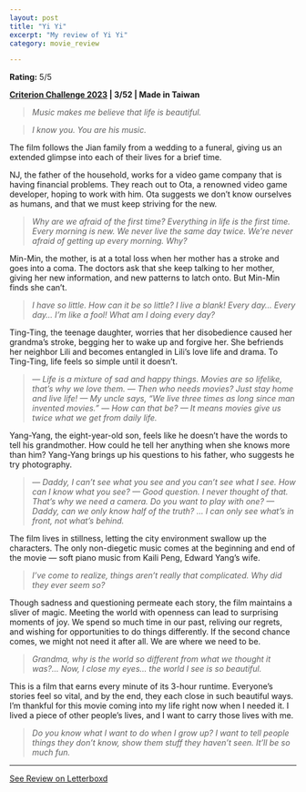 ```yaml
---
layout: post
title: "Yi Yi"
excerpt: "My review of Yi Yi"
category: movie_review

---
```


**Rating:** 5/5

<b><a href="https://boxd.it/pXW6q" rel="nofollow">Criterion Challenge 2023</a> | 3/52 | Made in Taiwan</b>

<blockquote><i>Music makes me believe that life is beautiful.</i></blockquote><blockquote><i>I know you. You are his music.</i></blockquote>The film follows the Jian family from a wedding to a funeral, giving us an extended glimpse into each of their lives for a brief time.

NJ, the father of the household, works for a video game company that is having financial problems. They reach out to Ota, a renowned video game developer, hoping to work with him. Ota suggests we don’t know ourselves as humans, and that we must keep striving for the new.

<blockquote><i>Why are we afraid of the first time? Everything in life is the first time. Every morning is new. We never live the same day twice. We’re never afraid of getting up every morning. Why?</i></blockquote>Min-Min, the mother, is at a total loss when her mother has a stroke and goes into a coma. The doctors ask that she keep talking to her mother, giving her new information, and new patterns to latch onto. But Min-Min finds she can’t.

<blockquote><i>I have so little. How can it be so little? I live a blank! Every day… Every day… I’m like a fool! What am I doing every day?</i></blockquote>Ting-Ting, the teenage daughter, worries that her disobedience caused her grandma’s stroke, begging her to wake up and forgive her. She befriends her neighbor Lili and becomes entangled in Lili’s love life and drama. To Ting-Ting, life feels so simple until it doesn’t.

<blockquote><i>— Life is a mixture of sad and happy things. Movies are so lifelike, that’s why we love them.
— Then who needs movies? Just stay home and live life!
— My uncle says, “We live three times as long since man invented movies.”
— How can that be?
— It means movies give us twice what we get from daily life.</i></blockquote>Yang-Yang, the eight-year-old son, feels like he doesn’t have the words to tell his grandmother. How could he tell her anything when she knows more than him? Yang-Yang brings up his questions to his father, who suggests he try photography.

<blockquote><i>— Daddy, I can’t see what you see and you can’t see what I see. How can I know what you see?
— Good question. I never thought of that. That’s why we need a camera. Do you want to play with one?
— Daddy, can we only know half of the truth? … I can only see what’s in front, not what’s behind.</i></blockquote>The film lives in stillness, letting the city environment swallow up the characters. The only non-diegetic music comes at the beginning and end of the movie — soft piano music from Kaili Peng, Edward Yang’s wife.

<blockquote><i>I’ve come to realize, things aren’t really that complicated. Why did they ever seem so?</i></blockquote>Though sadness and questioning permeate each story, the film maintains a sliver of magic. Meeting the world with openness can lead to surprising moments of joy. We spend so much time in our past, reliving our regrets, and wishing for opportunities to do things differently. If the second chance comes, we might not need it after all. We are where we need to be.

<blockquote><i>Grandma, why is the world so different from what we thought it was?… Now, I close my eyes… the world I see is so beautiful.</i></blockquote>This is a film that earns every minute of its 3-hour runtime. Everyone’s stories feel so vital, and by the end, they each close in such beautiful ways. I’m thankful for this movie coming into my life right now when I needed it. I lived a piece of other people’s lives, and I want to carry those lives with me.

<blockquote><i>Do you know what I want to do when I grow up? I want to tell people things they don’t know, show them stuff they haven’t seen. It’ll be so much fun.</i></blockquote>

<hr>

[See Review on Letterboxd](https://boxd.it/55xLb7)
